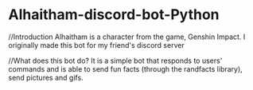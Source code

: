 # Alhaitham-discord-bot-Python

//Introduction
Alhaitham is a character from the game, Genshin Impact. I originally made this bot for my friend's discord server


//What does this bot do?
It is a simple bot that responds to users' commands and is able to send fun facts (through the randfacts library), send pictures and gifs.
